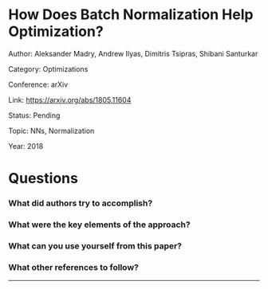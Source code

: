 # How Does Batch Normalization Help Optimization?
Author: Aleksander Madry, Andrew Ilyas, Dimitris Tsipras, Shibani Santurkar

Category: Optimizations

Conference: arXiv

Link: https://arxiv.org/abs/1805.11604

Status: Pending

Topic: NNs, Normalization

Year: 2018

# Questions

### What did authors try to accomplish?

### What were the key elements of the approach?

### What can you use yourself from this paper?

### What other references to follow?

---
